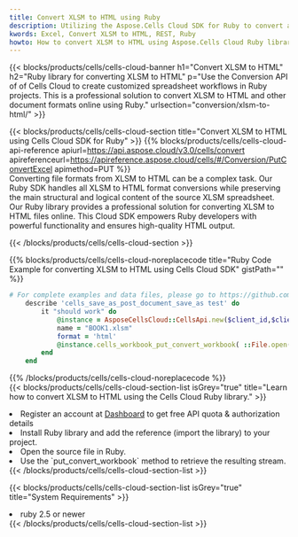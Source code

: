 ```yaml
---
title: Convert XLSM to HTML using Ruby 
description: Utilizing the Aspose.Cells Cloud SDK for Ruby to convert a XLSM format file to a HTML format file. 
kwords: Excel, Convert XLSM to HTML, REST, Ruby
howto: How to convert XLSM to HTML using Aspose.Cells Cloud Ruby library.
---
```



{{< blocks/products/cells/cells-cloud-banner h1="Convert XLSM to HTML" h2="Ruby library for converting XLSM to HTML" p="Use the Conversion API of of Cells Cloud to create customized spreadsheet workflows in Ruby projects. This is a professional solution to convert XLSM to HTML and other document formats online using Ruby." urlsection="conversion/xlsm-to-html/" >}}

{{< blocks/products/cells/cells-cloud-section  title="Convert XLSM to HTML using Cells Cloud SDK for Ruby" >}}
{{% blocks/products/cells/cells-cloud-api-reference  apiurl=https://api.aspose.cloud/v3.0/cells/convert  apireferenceurl=https://apireference.aspose.cloud/cells/#/Conversion/PutConvertExcel  apimethod=PUT %}}
<br/>
Converting file formats from XLSM to HTML can be a complex task. Our Ruby SDK handles all XLSM to HTML format conversions while preserving the main structural and logical content of the source XLSM spreadsheet. Our Ruby library provides a professional solution for converting XLSM to HTML files online. This Cloud SDK empowers Ruby developers with powerful functionality and ensures high-quality HTML output.

{{< /blocks/products/cells/cells-cloud-section >}}

{{% blocks/products/cells/cells-cloud-noreplacecode title="Ruby Code Example for converting XLSM to HTML using Cells Cloud SDK" gistPath="" %}}
 
```ruby
# For complete examples and data files, please go to https://github.com/aspose-cells-cloud/aspose-cells-cloud-ruby/
    describe 'cells_save_as_post_document_save_as test' do
        it "should work" do
            @instance = AsposeCellsCloud::CellsApi.new($client_id,$client_secret,"v3.0","https://api.aspose.cloud/")
            name = "BOOK1.xlsm"
            format = 'html'
            @instance.cells_workbook_put_convert_workbook( ::File.open(File.expand_path("data/"+name),"r")  {|io| io.read(io.size) },{:format=>format})     
        end
    end
```
 
{{% /blocks/products/cells/cells-cloud-noreplacecode  %}}
<br/>
{{< blocks/products/cells/cells-cloud-section-list isGrey="true"  title="Learn how to convert XLSM to HTML using the Cells Cloud Ruby library." >}}
<li>Register an account at <a href="https://dashboard.aspose.cloud/">Dashboard</a> to get free API quota & authorization details</li>
<li>Install Ruby library and add the reference (import the library) to your project.</li>
<li>Open the source file in Ruby.</li>
<li>Use the `put_convert_workbook` method to retrieve the resulting stream.</li>
{{< /blocks/products/cells/cells-cloud-section-list >}}

{{< blocks/products/cells/cells-cloud-section-list isGrey="true"  title="System Requirements" >}}
<li>ruby 2.5 or newer</li>
{{< /blocks/products/cells/cells-cloud-section-list >}}
